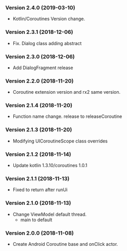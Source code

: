 ### Version 2.4.0 (2019-03-10)
- Kotlin/Coroutines Version change.

### Version 2.3.1 (2018-12-06)
- Fix. Dialog class adding abstract

### Version 2.3.0 (2018-12-06)
- Add DialogFragment release

### Version 2.2.0 (2018-11-20)
- Coroutine extension version and rx2 same version.

### Version 2.1.4 (2018-11-20)
- Function name change. release to releaseCoroutine

### Version 2.1.3 (2018-11-20)
- Modifying UICoroutineScope class overrides

### Version 2.1.2 (2018-11-14)
- Update kotlin 1.3.10/coroutines 1.0.1

### Version 2.1.1 (2018-11-13)
- Fixed to return after runUi

### Version 2.1.0 (2018-11-13)
- Change ViewModel default thread.
    - main to default

### Version 2.0.0 (2018-11-08)
 - Create Android Coroutine base and onClick actor.